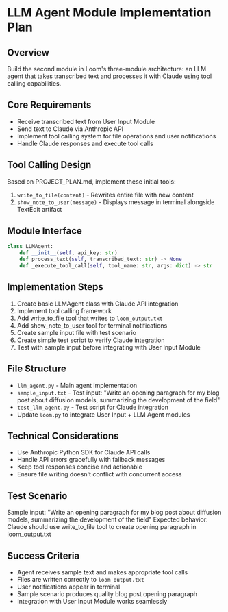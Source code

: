 # LLM Agent Module Implementation Plan

## Overview
Build the second module in Loom's three-module architecture: an LLM agent that takes transcribed text and processes it with Claude using tool calling capabilities.

## Core Requirements
- Receive transcribed text from User Input Module
- Send text to Claude via Anthropic API
- Implement tool calling system for file operations and user notifications
- Handle Claude responses and execute tool calls

## Tool Calling Design
Based on PROJECT_PLAN.md, implement these initial tools:
1. `write_to_file(content)` - Rewrites entire file with new content
2. `show_note_to_user(message)` - Displays message in terminal alongside TextEdit artifact

## Module Interface
```python
class LLMAgent:
    def __init__(self, api_key: str)
    def process_text(self, transcribed_text: str) -> None
    def _execute_tool_call(self, tool_name: str, args: dict) -> str
```

## Implementation Steps
1. Create basic LLMAgent class with Claude API integration
2. Implement tool calling framework 
3. Add write_to_file tool that writes to `loom_output.txt`
4. Add show_note_to_user tool for terminal notifications
5. Create sample input file with test scenario
6. Create simple test script to verify Claude integration
7. Test with sample input before integrating with User Input Module

## File Structure
- `llm_agent.py` - Main agent implementation
- `sample_input.txt` - Test input: "Write an opening paragraph for my blog post about diffusion models, summarizing the development of the field"
- `test_llm_agent.py` - Test script for Claude integration
- Update `loom.py` to integrate User Input + LLM Agent modules

## Technical Considerations
- Use Anthropic Python SDK for Claude API calls
- Handle API errors gracefully with fallback messages
- Keep tool responses concise and actionable
- Ensure file writing doesn't conflict with concurrent access

## Test Scenario
Sample input: "Write an opening paragraph for my blog post about diffusion models, summarizing the development of the field"
Expected behavior: Claude should use write_to_file tool to create opening paragraph in loom_output.txt

## Success Criteria
- Agent receives sample text and makes appropriate tool calls
- Files are written correctly to `loom_output.txt`
- User notifications appear in terminal
- Sample scenario produces quality blog post opening paragraph
- Integration with User Input Module works seamlessly